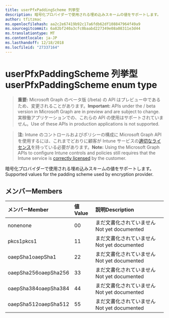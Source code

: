 ```yaml
---
title: userPfxPaddingScheme 列挙型
description: 暗号化プロバイダーで使用される埋め込みスキームの値をサポートします。
author: tfitzmac
ms.openlocfilehash: aa2c2e67419b92c17a6fdb62df108847964f49a9
ms.sourcegitcommit: 6a82bf240a3cfc0baabd227349e08a08311e3d44
ms.translationtype: MT
ms.contentlocale: ja-JP
ms.lasthandoff: 12/18/2018
ms.locfileid: "27337164"
---
```

# <a name="userpfxpaddingscheme-enum-type"></a><span data-ttu-id="bede3-103">userPfxPaddingScheme 列挙型</span><span class="sxs-lookup"><span data-stu-id="bede3-103">userPfxPaddingScheme enum type</span></span>

> <span data-ttu-id="bede3-104">**重要:** Microsoft Graph のベータ版 (/beta) の API はプレビュー中であるため、変更されることがあります。</span><span class="sxs-lookup"><span data-stu-id="bede3-104">**Important:** APIs under the / beta version in Microsoft Graph are in preview and are subject to change.</span></span> <span data-ttu-id="bede3-105">実稼働アプリケーションでの、これらの API の使用はサポートされていません。</span><span class="sxs-lookup"><span data-stu-id="bede3-105">Use of these APIs in production applications is not supported.</span></span>

> <span data-ttu-id="bede3-106">**注:** Intune のコントロールおよびポリシーの構成に Microsoft Graph API を使用するには、これまでどおりに顧客が Intune サービスの[適切なライセンス](https://go.microsoft.com/fwlink/?linkid=839381)を持っている必要があります。</span><span class="sxs-lookup"><span data-stu-id="bede3-106">**Note:** Using the Microsoft Graph APIs to configure Intune controls and policies still requires that the Intune service is [correctly licensed](https://go.microsoft.com/fwlink/?linkid=839381) by the customer.</span></span>

<span data-ttu-id="bede3-107">暗号化プロバイダーで使用される埋め込みスキームの値をサポートします。</span><span class="sxs-lookup"><span data-stu-id="bede3-107">Supported values for the padding scheme used by encryption provider.</span></span>
## <a name="members"></a><span data-ttu-id="bede3-108">メンバー</span><span class="sxs-lookup"><span data-stu-id="bede3-108">Members</span></span>
|<span data-ttu-id="bede3-109">メンバー</span><span class="sxs-lookup"><span data-stu-id="bede3-109">Member</span></span>|<span data-ttu-id="bede3-110">値</span><span class="sxs-lookup"><span data-stu-id="bede3-110">Value</span></span>|<span data-ttu-id="bede3-111">説明</span><span class="sxs-lookup"><span data-stu-id="bede3-111">Description</span></span>|
|:---|:---|:---|
|<span data-ttu-id="bede3-112">none</span><span class="sxs-lookup"><span data-stu-id="bede3-112">none</span></span>|<span data-ttu-id="bede3-113">0</span><span class="sxs-lookup"><span data-stu-id="bede3-113">0</span></span>|<span data-ttu-id="bede3-114">まだ文書化されていません</span><span class="sxs-lookup"><span data-stu-id="bede3-114">Not yet documented</span></span>|
|<span data-ttu-id="bede3-115">pkcs1</span><span class="sxs-lookup"><span data-stu-id="bede3-115">pkcs1</span></span>|<span data-ttu-id="bede3-116">1</span><span class="sxs-lookup"><span data-stu-id="bede3-116">1</span></span>|<span data-ttu-id="bede3-117">まだ文書化されていません</span><span class="sxs-lookup"><span data-stu-id="bede3-117">Not yet documented</span></span>|
|<span data-ttu-id="bede3-118">oaepSha1</span><span class="sxs-lookup"><span data-stu-id="bede3-118">oaepSha1</span></span>|<span data-ttu-id="bede3-119">2</span><span class="sxs-lookup"><span data-stu-id="bede3-119">2</span></span>|<span data-ttu-id="bede3-120">まだ文書化されていません</span><span class="sxs-lookup"><span data-stu-id="bede3-120">Not yet documented</span></span>|
|<span data-ttu-id="bede3-121">oaepSha256</span><span class="sxs-lookup"><span data-stu-id="bede3-121">oaepSha256</span></span>|<span data-ttu-id="bede3-122">3</span><span class="sxs-lookup"><span data-stu-id="bede3-122">3</span></span>|<span data-ttu-id="bede3-123">まだ文書化されていません</span><span class="sxs-lookup"><span data-stu-id="bede3-123">Not yet documented</span></span>|
|<span data-ttu-id="bede3-124">oaepSha384</span><span class="sxs-lookup"><span data-stu-id="bede3-124">oaepSha384</span></span>|<span data-ttu-id="bede3-125">4</span><span class="sxs-lookup"><span data-stu-id="bede3-125">4</span></span>|<span data-ttu-id="bede3-126">まだ文書化されていません</span><span class="sxs-lookup"><span data-stu-id="bede3-126">Not yet documented</span></span>|
|<span data-ttu-id="bede3-127">oaepSha512</span><span class="sxs-lookup"><span data-stu-id="bede3-127">oaepSha512</span></span>|<span data-ttu-id="bede3-128">5</span><span class="sxs-lookup"><span data-stu-id="bede3-128">5</span></span>|<span data-ttu-id="bede3-129">まだ文書化されていません</span><span class="sxs-lookup"><span data-stu-id="bede3-129">Not yet documented</span></span>|





